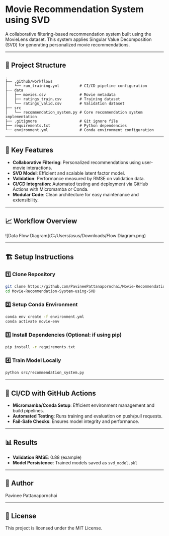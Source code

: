 # Movie Recommendation System using SVD

A collaborative filtering-based recommendation system built using the MovieLens dataset. This system applies Singular Value Decomposition (SVD) for generating personalized movie recommendations.

---

## 📂 Project Structure

```
.
├── .github/workflows
│   └── run_training.yml         # CI/CD pipeline configuration
├── data
│   ├── movies.csv               # Movie metadata
│   ├── ratings_train.csv        # Training dataset
│   └── ratings_valid.csv        # Validation dataset
├── src
│   └── recommendation_system.py # Core recommendation system implementation
├── .gitignore                   # Git ignore file
├── requirements.txt             # Python dependencies
└── environment.yml              # Conda environment configuration
```

---

## 🚀 Key Features

* **Collaborative Filtering**: Personalized recommendations using user-movie interactions.
* **SVD Model**: Efficient and scalable latent factor model.
* **Validation**: Performance measured by RMSE on validation data.
* **CI/CD Integration**: Automated testing and deployment via GitHub Actions with Micromamba or Conda.
* **Modular Code**: Clean architecture for easy maintenance and extensibility.

---

## 📈 Workflow Overview

!\[Data Flow Diagram]\(C:/Users/asus/Downloads/Flow Diagram.png)

---

## 🏗️ Setup Instructions

### 1️⃣ Clone Repository

```bash
git clone https://github.com/PavineePattanapornchai/Movie-Recommendation-System-using-SVD.git
cd Movie-Recommendation-System-using-SVD
```

### 2️⃣ Setup Conda Environment

```bash
conda env create -f environment.yml
conda activate movie-env
```

### 3️⃣ Install Dependencies (Optional: if using pip)

```bash
pip install -r requirements.txt
```

### 4️⃣ Train Model Locally

```bash
python src/recommendation_system.py
```

---

## 🔁 CI/CD with GitHub Actions

* **Micromamba/Conda Setup**: Efficient environment management and build pipelines.
* **Automated Testing**: Runs training and evaluation on push/pull requests.
* **Fail-Safe Checks**: Ensures model integrity and performance.

---

## 📊 Results

* **Validation RMSE**: 0.88 (example)
* **Model Persistence**: Trained models saved as `svd_model.pkl`

---

## 👤 Author

Pavinee Pattanapornchai

---

## 🔗 License

This project is licensed under the MIT License.
